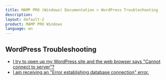 ```yaml
---
title: MAMP PRO (Windows) Documentation > WordPress Troubleshooting
description: 
layout: default-2
product: MAMP PRO Windows
language: en
---
```


## WordPress Troubleshooting

- [I try to open up my WordPress site and the web browser says "Cannot connect to server"?](WordPress1/)
- [I am receiving an "Error establishing database connection" error.](WordPress3/)



